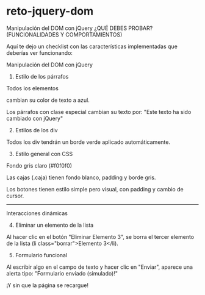 # reto-jquery-dom
Manipulación del DOM con jQuery
¿QUÉ DEBES PROBAR? (FUNCIONALIDADES Y COMPORTAMIENTOS)

Aquí te dejo un checklist con las características implementadas que deberías ver funcionando:

Manipulación del DOM con jQuery

1. Estilo de los párrafos

Todos los elementos <p> cambian su color de texto a azul.

Los párrafos con clase especial cambian su texto por:
"Este texto ha sido cambiado con jQuery"



2. Estilos de los div

Todos los div tendrán un borde verde aplicado automáticamente.



3. Estilo general con CSS

Fondo gris claro (#f0f0f0)

Las cajas (.caja) tienen fondo blanco, padding y borde gris.

Los botones tienen estilo simple pero visual, con padding y cambio de cursor.





---

Interacciones dinámicas

4. Eliminar un elemento de la lista

Al hacer clic en el botón "Eliminar Elemento 3", se borra el tercer elemento de la lista (li class="borrar">Elemento 3</li).



5. Formulario funcional

Al escribir algo en el campo de texto y hacer clic en "Enviar", aparece una alerta tipo:
"Formulario enviado (simulado)!"

¡Y sin que la página se recargue!
